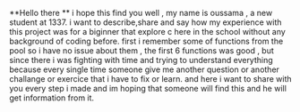 **Hello there **
i hope this find you well , my name is oussama , a new student at 1337.
i want to describe,share and say how my experience with this project was for a biginner that explore c here in the school without any background of coding before.
first i remember some of functions from the pool so i have no issue about them , the first 6 functions was good , but since there i was fighting with time and trying to understand everything because every single time someone give me another question or another challange or exercice that i have to fix or learn.
and here i want to share with you every step i made and im hoping that someone will find this and he will get information from it.
